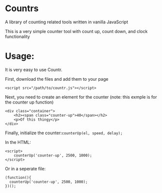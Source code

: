 # Countrs
A library of counting related tools written in vanilla JavaScript

This is a very simple counter tool with count up, count down, and clock functionality


# Usage:
It is very easy to use Countr.

First, download the files and add them to your page
```
<script src="/path/to/countr.js"></script>
```

Next, you need to create an element for the counter (note: this exmple is for the counter up function)
```
<div class="container">
    <h2><span class="counter-up">40</span></h2>
    <p>Of this thingy</p>
</div>
```

Finally, initialize the counter:`counterUp(el, speed, delay);`

In the HTML:
```
<script>
    counterUp('counter-up', 2500, 1000);
</script>
```
Or in a seperate file:
```
(function(){
  counterUp('counter-up', 2500, 1000);
})();
